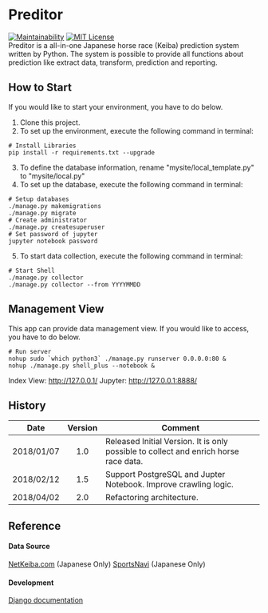 # Preditor
[![Maintainability](https://api.codeclimate.com/v1/badges/24c93adbb5f02cec1d75/maintainability)](https://codeclimate.com/github/New-Village/preditor/maintainability)
[![MIT License](http://img.shields.io/badge/license-MIT-blue.svg?style=flat)](LICENSE)  
Preditor is a all-in-one Japanese horse race (Keiba) prediction system written by Python.
The system is possible to provide all functions about prediction like extract data, transform, prediction and reporting.


## How to Start
If you would like to start your environment, you have to do below.

1. Clone this project.
2. To set up the environment, execute the following command in terminal:
```console
# Install Libraries
pip install -r requirements.txt --upgrade
```
3. To define the database information, rename "mysite/local_template.py" to "mysite/local.py"
4. To set up the database, execute the following command in terminal:
```console
# Setup databases
./manage.py makemigrations
./manage.py migrate
# Create administrator
./manage.py createsuperuser
# Set password of jupyter
jupyter notebook password
```
5. To start data collection, execute the following command in terminal:
```console
# Start Shell
./manage.py collector
./manage.py collector --from YYYYMMDD
```

## Management View
This app can provide data management view. If you would like to access, you have to do below.
```console
# Run server
nohup sudo `which python3` ./manage.py runserver 0.0.0.0:80 &
nohup ./manage.py shell_plus --notebook &
```
Index View: http://127.0.0.1/
Jupyter: http://127.0.0.1:8888/


## History
|    Date    | Version | Comment                                                                              |
|:----------:|:-------:|--------------------------------------------------------------------------------------|
| 2018/01/07 |   1.0   | Released Initial Version. It is only possible to collect and enrich horse race data. |
| 2018/02/12 |   1.5   | Support PostgreSQL and Jupter Notebook. Improve crawling logic.                      |
| 2018/04/02 |   2.0   | Refactoring architecture.                                                            |


## Reference
#### Data Source
[NetKeiba.com](http://db.netkeiba.com/) (Japanese Only)
[SportsNavi](https://keiba.yahoo.co.jp/) (Japanese Only)

#### Development
[Django documentation](https://docs.djangoproject.com/en/2.0/)
